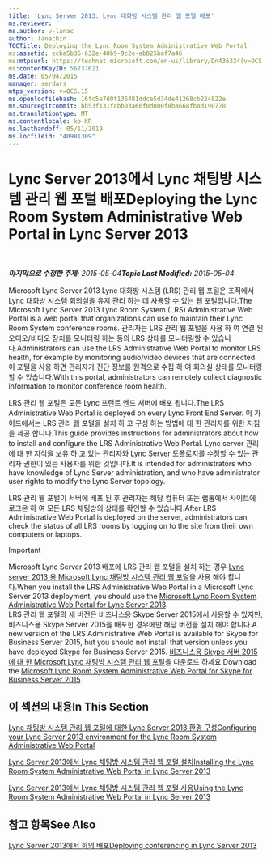 ```yaml
---
title: 'Lync Server 2013: Lync 대화방 시스템 관리 웹 포털 배포'
ms.reviewer: ''
ms.author: v-lanac
author: lanachin
TOCTitle: Deploying the Lync Room System Administrative Web Portal
ms:assetid: ecba5b36-632e-40b9-9c2e-ab825baf7a46
ms:mtpsurl: https://technet.microsoft.com/en-us/library/Dn436324(v=OCS.15)
ms:contentKeyID: 56737621
ms.date: 05/04/2015
manager: serdars
mtps_version: v=OCS.15
ms.openlocfilehash: 16fc5e7d0f136481ddce5d34de41268cb224822e
ms.sourcegitcommit: bb53f131fabb03a66f0d000f8ba668fbad190778
ms.translationtype: MT
ms.contentlocale: ko-KR
ms.lasthandoff: 05/11/2019
ms.locfileid: "40981309"
---
```

<div data-xmlns="http://www.w3.org/1999/xhtml">

<div class="topic" data-xmlns="http://www.w3.org/1999/xhtml" data-msxsl="urn:schemas-microsoft-com:xslt" data-cs="http://msdn.microsoft.com/en-us/">

<div data-asp="http://msdn2.microsoft.com/asp">

# <a name="deploying-the-lync-room-system-administrative-web-portal-in-lync-server-2013"></a><span data-ttu-id="c054f-102">Lync Server 2013에서 Lync 채팅방 시스템 관리 웹 포털 배포</span><span class="sxs-lookup"><span data-stu-id="c054f-102">Deploying the Lync Room System Administrative Web Portal in Lync Server 2013</span></span>

</div>

<div id="mainSection">

<div id="mainBody">

<span> </span>

<span data-ttu-id="c054f-103">_**마지막으로 수정한 주제:** 2015-05-04_</span><span class="sxs-lookup"><span data-stu-id="c054f-103">_**Topic Last Modified:** 2015-05-04_</span></span>

<span data-ttu-id="c054f-104">Microsoft Lync Server 2013 Lync 대화방 시스템 (LRS) 관리 웹 포털은 조직에서 Lync 대화방 시스템 회의실을 유지 관리 하는 데 사용할 수 있는 웹 포털입니다.</span><span class="sxs-lookup"><span data-stu-id="c054f-104">The Microsoft Lync Server 2013 Lync Room System (LRS) Administrative Web Portal is a web portal that organizations can use to maintain their Lync Room System conference rooms.</span></span> <span data-ttu-id="c054f-105">관리자는 LRS 관리 웹 포털을 사용 하 여 연결 된 오디오/비디오 장치를 모니터링 하는 등의 LRS 상태를 모니터링할 수 있습니다.</span><span class="sxs-lookup"><span data-stu-id="c054f-105">Administrators can use the LRS Administrative Web Portal to monitor LRS health, for example by monitoring audio/video devices that are connected.</span></span> <span data-ttu-id="c054f-106">이 포털을 사용 하면 관리자가 진단 정보를 원격으로 수집 하 여 회의실 상태를 모니터링할 수 있습니다.</span><span class="sxs-lookup"><span data-stu-id="c054f-106">With this portal, administrators can remotely collect diagnostic information to monitor conference room health.</span></span>

<span data-ttu-id="c054f-107">LRS 관리 웹 포털은 모든 Lync 프런트 엔드 서버에 배포 됩니다.</span><span class="sxs-lookup"><span data-stu-id="c054f-107">The LRS Administrative Web Portal is deployed on every Lync Front End Server.</span></span> <span data-ttu-id="c054f-108">이 가이드에서는 LRS 관리 웹 포털을 설치 하 고 구성 하는 방법에 대 한 관리자를 위한 지침을 제공 합니다.</span><span class="sxs-lookup"><span data-stu-id="c054f-108">This guide provides instructions for administrators about how to install and configure the LRS Administrative Web Portal.</span></span> <span data-ttu-id="c054f-109">Lync server 관리에 대 한 지식을 보유 하 고 있는 관리자와 Lync Server 토폴로지를 수정할 수 있는 관리자 권한이 있는 사용자를 위한 것입니다.</span><span class="sxs-lookup"><span data-stu-id="c054f-109">It is intended for administrators who have knowledge of Lync Server administration, and who have administrator user rights to modify the Lync Server topology.</span></span>

<span data-ttu-id="c054f-110">LRS 관리 웹 포털이 서버에 배포 된 후 관리자는 해당 컴퓨터 또는 랩톱에서 사이트에 로그온 하 여 모든 LRS 채팅방의 상태를 확인할 수 있습니다.</span><span class="sxs-lookup"><span data-stu-id="c054f-110">After LRS Administrative Web Portal is deployed on the server, administrators can check the status of all LRS rooms by logging on to the site from their own computers or laptops.</span></span>

<div>


> [!IMPORTANT]  
> <span data-ttu-id="c054f-111">Microsoft Lync Server 2013 배포에 LRS 관리 웹 포털을 설치 하는 경우 <A href="http://go.microsoft.com/fwlink/p/?linkid=544806">Lync server 2013 용 Microsoft Lync 채팅방 시스템 관리 웹 포털</A>을 사용 해야 합니다.</span><span class="sxs-lookup"><span data-stu-id="c054f-111">When you install the LRS Administrative Web Portal in a Microsoft Lync Server 2013 deployment, you should use the <A href="http://go.microsoft.com/fwlink/p/?linkid=544806">Microsoft Lync Room System Administrative Web Portal for Lync Server 2013</A>.</span></span><BR><span data-ttu-id="c054f-112">LRS 관리 웹 포털의 새 버전은 비즈니스용 Skype Server 2015에서 사용할 수 있지만, 비즈니스용 Skype Server 2015을 배포한 경우에만 해당 버전을 설치 해야 합니다.</span><span class="sxs-lookup"><span data-stu-id="c054f-112">A new version of the LRS Administrative Web Portal is available for Skype for Business Server 2015, but you should not install that version unless you have deployed Skype for Business Server 2015.</span></span> <span data-ttu-id="c054f-113"><A href="http://go.microsoft.com/fwlink/?linkid=544807">비즈니스용 Skype 서버 2015에 대 한 Microsoft Lync 채팅방 시스템 관리 웹 포털</A>을 다운로드 하세요.</span><span class="sxs-lookup"><span data-stu-id="c054f-113">Download the <A href="http://go.microsoft.com/fwlink/?linkid=544807">Microsoft Lync Room System Administrative Web Portal for Skype for Business Server 2015</A>.</span></span>



</div>

<div>

## <a name="in-this-section"></a><span data-ttu-id="c054f-114">이 섹션의 내용</span><span class="sxs-lookup"><span data-stu-id="c054f-114">In This Section</span></span>

[<span data-ttu-id="c054f-115">Lync 채팅방 시스템 관리 웹 포털에 대한 Lync Server 2013 환경 구성</span><span class="sxs-lookup"><span data-stu-id="c054f-115">Configuring your Lync Server 2013 environment for the Lync Room System Administrative Web Portal</span></span>](lync-server-2013-configuring-your-environment-for-the-lync-room-system-administrative-web-portal.md)

[<span data-ttu-id="c054f-116">Lync Server 2013에서 Lync 채팅방 시스템 관리 웹 포털 설치</span><span class="sxs-lookup"><span data-stu-id="c054f-116">Installing the Lync Room System Administrative Web Portal in Lync Server 2013</span></span>](lync-server-2013-installing-the-lync-room-system-administrative-web-portal.md)

[<span data-ttu-id="c054f-117">Lync Server 2013에서 Lync 채팅방 시스템 관리 웹 포털 사용</span><span class="sxs-lookup"><span data-stu-id="c054f-117">Using the Lync Room System Administrative Web Portal in Lync Server 2013</span></span>](lync-server-2013-using-the-lync-room-system-administrative-web-portal.md)

</div>

<div>

## <a name="see-also"></a><span data-ttu-id="c054f-118">참고 항목</span><span class="sxs-lookup"><span data-stu-id="c054f-118">See Also</span></span>


[<span data-ttu-id="c054f-119">Lync Server 2013에서 회의 배포</span><span class="sxs-lookup"><span data-stu-id="c054f-119">Deploying conferencing in Lync Server 2013</span></span>](lync-server-2013-deploying-conferencing.md)  
  

</div>

</div>

<span> </span>

</div>

</div>

</div>

